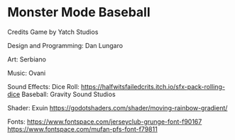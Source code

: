 # Monster Mode Baseball

Credits
Game by Yatch Studios

Design and Programming: Dan Lungaro

Art: Serbiano

Music: Ovani

Sound Effects:
    Dice Roll: https://halfwitsfailedcrits.itch.io/sfx-pack-rolling-dice
    Baseball: Gravity Sound Studios

Shader: Exuin https://godotshaders.com/shader/moving-rainbow-gradient/

Fonts: https://www.fontspace.com/jerseyclub-grunge-font-f90167 https://www.fontspace.com/mufan-pfs-font-f79811
